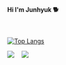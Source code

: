 <h4> Hi I'm Junhyuk 🐕 </h4>
<br>

 [![Top Langs](https://github-readme-stats.vercel.app/api/top-langs/?username=dlwnsgur9242&langs_count=8&layout=compact&theme=light&hide_progress=true&&hide=html,css,c%2B%2B,powershell,scss,batchfile)](https://github.com/dlwnsgur9242/dlwnsgur9242)
<br>

<a href="https://junlove-dam1ary.tistory.com"><img src="https://img.shields.io/badge/Tech_Blog-e15336?style=flat-square&logo=Tistory&logoColor=white"/></a>ㅤ
<a href="mailto:dlwnsgur9242@gmail.com"><img src="https://img.shields.io/badge/Gmail-d14836?style=flatsquare&logo=Gmail&logoColor=white&link=daming.py@gmail.com"/></a>
<br>

<!--[![Solved.ac Profile](http://mazassumnida.wtf/api/v2/generate_badge?boj=dlwsngur9242)](https://solved.ac/dlwsngur9242/)--!>
<br>
